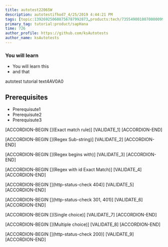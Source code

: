 ```yaml
---
title: autotest22065W
description: autotestifhod7_4/25/2019 4:44:21 PM
tags: [topic:139269250608756787992873,products:tech/73554900100700000996,tutorial:experience/advanced]
primary_tag: tutorial:product/sapHana
time: 726
author_profile: https://github.com/ksAutotests
author_name: ksAutotests
---
```

### You will learn
- You will learn this
- and that

autotest tutorial text4AV0A0

## Prerequisites
- Prerequisute1
- Prerequisute2
- Prerequisute3

[ACCORDION-BEGIN [](Exact match rule)]
[VALIDATE_1]
[ACCORDION-END]

[ACCORDION-BEGIN [](Regex Sub-string)]
[VALIDATE_2]
[ACCORDION-END]

[ACCORDION-BEGIN [](Regex begins with)]
[VALIDATE_3]
[ACCORDION-END]

[ACCORDION-BEGIN [](Regex with id Exact Match)]
[VALIDATE_4]
[ACCORDION-END]

[ACCORDION-BEGIN [](http-status-check 404)]
[VALIDATE_5]
[ACCORDION-END]

[ACCORDION-BEGIN [](http-status-check 301, 401)]
[VALIDATE_6]
[ACCORDION-END]

[ACCORDION-BEGIN [](Single choice)]
[VALIDATE_7]
[ACCORDION-END]

[ACCORDION-BEGIN [](Multiple choice)]
[VALIDATE_8]
[ACCORDION-END]

[ACCORDION-BEGIN [](http-status-check 200)]
[VALIDATE_9]
[ACCORDION-END]

